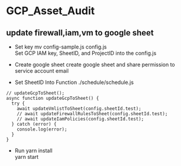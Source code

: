 
# GCP_Asset_Audit

## update firewall,iam,vm to google sheet
* Set key
mv config-sample.js config.js  
Set GCP IAM key, SheetID, and ProjectID into the config.js  

* Create google sheet
create google sheet and share permission to service account email

* Set SheetID Into Function
./schedule/schedule.js  
```
// updateGcpToSheet();
async function updateGcpToSheet() {
  try {
    await updateVmlistToSheet(config.sheetId.test);
    // await updateFirewallRulesToSheet(config.sheetId.test);
    // await updateIamPolicies(config.sheetId.test);
  } catch (error) {
    console.log(error);
  }
}
```

* Run
yarn install  
yarn start  